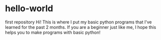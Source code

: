 # hello-world
first repository
Hi! This is where I put my basic python programs that I've learned for the past 2 months. 
If you are a beginner just like me, I hope this helps you to make programs with basic python!
